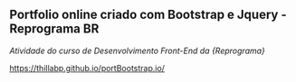 ## Portfolio online criado com Bootstrap e Jquery - Reprograma BR
*Atividade do curso de Desenvolvimento Front-End da {Reprograma}*

https://thillabp.github.io/portBootstrap.io/


